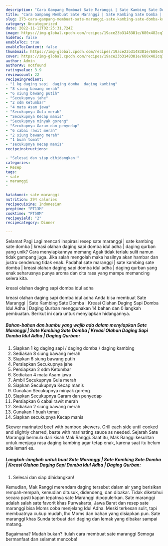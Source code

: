 ```yaml
---
description: "Cara Gampang Membuat Sate Maranggi | Sate Kambing Sate Domba | Kreasi Olahan Daging Sapi Domba Idul Adha | Daging Qurban yang Enak, Enak"
title: "Cara Gampang Membuat Sate Maranggi | Sate Kambing Sate Domba | Kreasi Olahan Daging Sapi Domba Idul Adha | Daging Qurban yang Enak, Enak"
slug: 273-cara-gampang-membuat-sate-maranggi-sate-kambing-sate-domba-kreasi-olahan-daging-sapi-domba-idul-adha-daging-qurban-yang-enak-enak
category: Uncategorized
date: 2022-11-12T02:25:31.724Z
image: https://img-global.cpcdn.com/recipes/19ace23b3148381e/680x482cq70/sate-maranggi-sate-kambing-sate-domba-kreasi-olahan-daging-sapi-domba-idul-adha-daging-qurban-foto-resep-utama.jpg
hideToc: false
enableToc: true
enableTocContent: false
thumbnail: https://img-global.cpcdn.com/recipes/19ace23b3148381e/680x482cq70/sate-maranggi-sate-kambing-sate-domba-kreasi-olahan-daging-sapi-domba-idul-adha-daging-qurban-foto-resep-utama.jpg
cover: https://img-global.cpcdn.com/recipes/19ace23b3148381e/680x482cq70/sate-maranggi-sate-kambing-sate-domba-kreasi-olahan-daging-sapi-domba-idul-adha-daging-qurban-foto-resep-utama.jpg
author: Admin
authorAv: notfound
ratingvalue: 3.9
reviewcount: 22
recipeingredient:
- "1 kg daging sapi  daging domba  daging kambing"
- "8 siung bawang merah"
- "6 siung bawang putih"
- "Secukupnya jahe"
- "2 sdm Ketumbar"
- "4 mata Asam jawa"
- "Secukupnya Gula merah"
- "Secukupnya Kecap manis"
- "Secukupnya minyak goreng"
- "Secukupnya Garam dan penyedap"
- "6 cabai rawit merah"
- "2 siung bawang merah"
- "1 buah tomat"
- "secukupnya Kecap manis"
recipeinstructions:

- "Selesai dan siap dihidangkan!"
categories:
- Resep
tags:
- sate
- maranggi
- 

katakunci: sate maranggi  
nutrition: 294 calories
recipecuisine: Indonesian
preptime: "PT13M"
cooktime: "PT58M"
recipeyield: "2"
recipecategory: Dinner

---
```



Selamat Pagi Lagi mencari inspirasi resep sate maranggi | sate kambing sate domba | kreasi olahan daging sapi domba idul adha | daging qurban yang unik? Cara menyiapkannya memang Agak tidak terlalu sulit namun tidak gampang juga. Jika salah mengolah maka hasilnya akan hambar dan justru cenderung tidak enak. Padahal sate maranggi | sate kambing sate domba | kreasi olahan daging sapi domba idul adha | daging qurban yang enak seharusnya punya aroma dan cita rasa yang mampu memancing selera kita.

 kreasi olahan daging sapi domba idul adha 

 kreasi olahan daging sapi domba idul adha  Anda bisa membuat Sate Maranggi | Sate Kambing Sate Domba | Kreasi Olahan Daging Sapi Domba Idul Adha | Daging Qurban menggunakan 14 bahan dan 0 langkah pembuatan. Berikut ini cara untuk menyiapkan hidangannya.

<!--inarticleads1-->

##### Bahan-bahan dan bumbu yang wajib ada dalam menyiapkan Sate Maranggi | Sate Kambing Sate Domba | Kreasi Olahan Daging Sapi Domba Idul Adha | Daging Qurban:

1. Siapkan 1 kg daging sapi / daging domba / daging kambing
1. Sediakan 8 siung bawang merah
1. Siapkan 6 siung bawang putih
1. Persiapkan Secukupnya jahe
1. Persiapkan 2 sdm Ketumbar
1. Sediakan 4 mata Asam jawa
1. Ambil Secukupnya Gula merah
1. Siapkan Secukupnya Kecap manis
1. Gunakan Secukupnya minyak goreng
1. Siapkan Secukupnya Garam dan penyedap
1. Persiapkan 6 cabai rawit merah
1. Sediakan 2 siung bawang merah
1. Gunakan 1 buah tomat
1. Siapkan secukupnya Kecap manis


Skewer marinated beef with bamboo skewers. Grill each side until cooked and slightly charred, baste with marinating sauce as needed. Sejarah Sate Maranggi bermula dari kisah Mak Ranggi. Saat itu, Mak Ranggi kesulitan untuk menjaga rasa daging kambing agar tetap enak, karena saat itu belum ada lemari es. 

<!--inarticleads2-->

##### Langkah-langkah untuk buat Sate Maranggi | Sate Kambing Sate Domba | Kreasi Olahan Daging Sapi Domba Idul Adha | Daging Qurban:


1. Selesai dan siap dihidangkan!

Kemudian, Mak Ranggi merendam daging tersebut dalam air yang berisikan rempah-rempah, kemudian ditusuk, didendeng, dan dibakar. Tidak diketahui secara pasti kapan tepatnya sate Maranggi dipopulerkan. Sate maranggi adalah salah sate favorit khas Purwakarta, Jawa Barat dan resep sate maranggi bisa Moms coba menjelang Idul Adha. Meski terkesan sulit, tapi membuatnya cukup mudah, lho Moms dan bahan yang disiapkan pun. Sate maranggi khas Sunda terbuat dari daging dan lemak yang dibakar sampai matang. 

Bagaimana? Mudah bukan? Itulah cara membuat sate maranggi  Semoga bermanfaat dan selamat mencoba!
